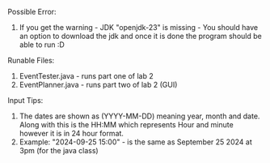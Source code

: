 Possible Error: 
1. If you get the warning - JDK "openjdk-23" is missing - You should have an option to download the jdk and once it is done the program should be able to run :D

Runable Files:
1. EventTester.java - runs part one of lab 2
2. EventPlanner.java - runs part two of lab 2 (GUI)

Input Tips:
1. The dates are shown as (YYYY-MM-DD) meaning year, month and date. Along with this is the HH:MM which represents Hour and minute however it is in 24 hour format.
2. Example: "2024-09-25 15:00" - is the same as September 25 2024 at 3pm (for the java class)

